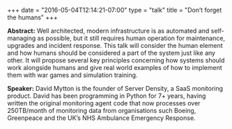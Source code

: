 +++
date = "2016-05-04T12:14:21-07:00"
type = "talk"
title = "Don’t forget the humans"
+++

**Abstract:**
Well architected, modern infrastructure is as automated and self-managing as possible, but it still requires human operation for maintenance, upgrades and incident response. This talk will consider the human element and how humans should be considered a part of the system just like any other. It will propose several key principles concerning how systems should work alongside humans and give real world examples of how to implement them with war games and simulation training.

**Speaker:**
David Mytton is the founder of Server Density, a SaaS monitoring product. David has been programming in Python for 7+ years, having written the original monitoring agent code that now processes over 250TB/month of monitoring data from organisations such Boeing, Greenpeace and the UK’s NHS Ambulance Emergency Response.

